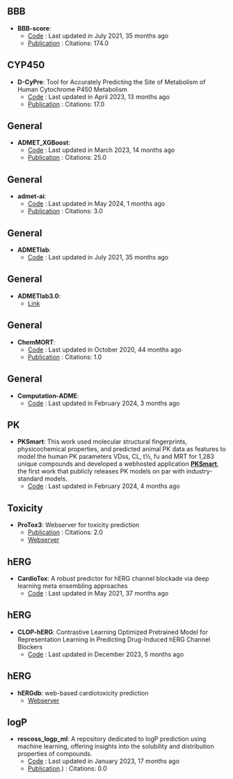 ## **BBB**
- **BBB-score**: 
	- [Code](https://github.com/gkxiao/BBB-score) : Last updated in July 2021, 35 months ago
	- [Publication](https://doi.org/10.1021/acs.jmedchem.9b01220) : Citations: 174.0

## CYP450
- **D-CyPre**: Tool for Accurately Predicting the Site of Metabolism of Human Cytochrome P450 Metabolism
	- [Code](https://github.com/67520/D-CyPre) : Last updated in April 2023, 13 months ago
	- [Publication](https://doi.org/10.1021/acs.jcim.1c00144) : Citations: 17.0

## General
- **ADMET_XGBoost**: 
	- [Code](https://github.com/smu-tao-group/ADMET_XGBoost) : Last updated in March 2023, 14 months ago
	- [Publication](https://doi.org/10.1007/s00894-022-05373-8) : Citations: 25.0

## General
- **admet-ai**: 
	- [Code](https://github.com/swansonk14/admet_ai) : Last updated in May 2024, 1 months ago
	- [Publication](https://doi.org/10.1101/2023.12.28.573531) : Citations: 3.0

## General
- **ADMETlab**: 
	- [Code](https://github.com/ifyoungnet/ADMETlab) : Last updated in July 2021, 35 months ago

## General
- **ADMETlab3.0**: 
	- [Link](https://admetlab3.scbdd.com)

## General
- **ChemMORT**: 
	- [Code](https://github.com/leelasd/ChemMORT) : Last updated in October 2020, 44 months ago
	- [Publication](https://doi.org/10.1093/bib/bbae008) : Citations: 1.0

## General
- **Computation-ADME**: 
	- [Code](https://github.com/molecularinformatics/Computational-ADME) : Last updated in February 2024, 3 months ago

## PK
- **PKSmart**: This work used molecular structural fingerprints, physicochemical properties, and predicted animal PK data as features to model the human PK parameters VDss, CL, t½, fu and MRT for 1,283 unique compounds and developed a webhosted application **[PKSmart](https://pk-predictor.serve.scilifelab.se/)**, the first work that publicly releases PK models on par with industry-standard models.
	- [Code](https://github.com/srijitseal/PKSmart) : Last updated in February 2024, 4 months ago

## Toxicity
- **ProTox3**: Webserver for toxicity prediction
	- [Publication](https://doi.org/10.1093/nar/gkae303) : Citations: 2.0
	- [Webserver](https://tox.charite.de/protox3/)

## hERG
- **CardioTox**: A robust predictor for hERG channel blockade via deep learning meta ensembling approaches
	- [Code](https://github.com/Abdulk084/CardioTox) : Last updated in May 2021, 37 months ago

## hERG
- **CLOP-hERG**: Contrastive Learning Optimized Pretrained Model for Representation Learning in Predicting Drug-Induced hERG Channel Blockers
	- [Code](https://github.com/heshida01/CLOP-hERG/blob/main/README.md) : Last updated in December 2023, 5 months ago

## hERG
- **hERGdb**: web-based cardiotoxicity prediction
	- [Webserver](https://drugdesign.riken.jp/hERGdb/)

## logP
- **rescoss_logp_ml**: A repository dedicated to logP prediction using machine learning, offering insights into the solubility and distribution properties of compounds.
	- [Code](https://github.com/cisert/rescoss_logp_ml) : Last updated in January 2023, 17 months ago
	- [Publication](https://doi.org/10.1021/acsomega.2c05607).) : Citations: 0.0
